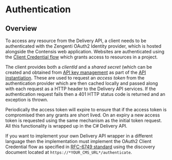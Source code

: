 # Authentication

## Overview

To access any resource from the Delivery API, a client needs to be authenticated with the Zengenti OAuth2 Identity provider, which is hosted alongside the Contensis web application. Websites are authenticated using the [Client Credential flow](https://tools.ietf.org/html/rfc6749#section-4.4) which grants access to resources in a project.

The client provides both a *clientId* and a *shared secret* (which can be created and obtained from [API key management](https://zenhub.zengenti.com/Contensis/9/kb/content-types-and-entries/api-keys/api-key-overview.aspx) as part of the [API instantiation](/key-concepts/api-instantiation.md). These are used to request an *access token* from the authentication provider which are then cached locally and passed along with each request as a HTTP header to the Delivery API services. If the authentication request fails then a 401 HTTP status code is returned and an exception is thrown.

Periodically the access token will expire to ensure that if the access token is compromised then any grants are short lived. On an expiry a new access token is requested using the same mechanism as the initial token request. All this functionality is wrapped up in the C# Delivery API.

If you want to implement your own Delivery API wrapper in a different language then the implementation must implement the OAuth2 Client Credential flow as specified in [RFC-6749 standard](https://tools.ietf.org/html/rfc6749#section-4.4) using the discovery document located at `https://*YOUR_CMS_URL*/authenticate`.
